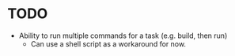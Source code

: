 # TODO
 * Ability to run multiple commands for a task (e.g. build, then run)
   * Can use a shell script as a workaround for now.
